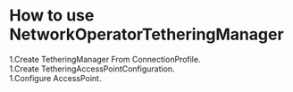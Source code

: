 # How to use NetworkOperatorTetheringManager

1.Create TetheringManager From ConnectionProfile.  
1.Create TetheringAccessPointConfiguration.  
1.Configure AccessPoint.  
